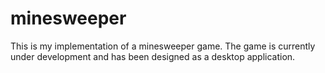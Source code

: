 # minesweeper
This is my implementation of a minesweeper game. The game is currently under development and has been designed as a desktop application.
